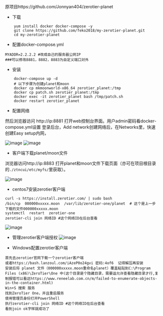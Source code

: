 原项目https://github.com/Jonnyan404/zerotier-planet 
- 下载
```
    yum install docker docker-compose -y
    git clone https://github.com/feko2018/my-zerotier-planet.git
    cd my-zerotier-planet
```

- 配置docker-compose.yml
```
MYADDR=2.2.2.2 #改成自己的服务器公网IP
###可以修改8881，8882，8883为自定义端口对外
```

- 安装
```
    docker-compose up -d
    # 以下步骤为创建planet和moon
    docker cp mkmoonworld-x86_64 zerotier_planet:/tmp
    docker cp patch.sh zerotier_planet:/tmp
    docker exec -it zerotier_planet bash /tmp/patch.sh
    docker restart zerotier_planet
````

- 配置网络

然后浏览器访问 http://ip:8881 打开web控制台界面。用户admin密码看docker-compose.yml设置
登录后台，Add network创建网络后，在Networks里，快速创建Easy setup内网，

![image](https://user-images.githubusercontent.com/38614242/219947023-a5fe2cc3-e395-4f82-a75b-68ed216e88dd.png)
![image](https://user-images.githubusercontent.com/38614242/219947090-b937f274-3b70-4b8a-86dd-510e643a5786.png)

- 客户端下载planet/moon文件

浏览器访问http://ip:8883 打开planet和moon文件下载页面（亦可在项目根目录的`./ztncui/etc/myfs/`里获取）。

![image](https://user-images.githubusercontent.com/38614242/219947241-968261ed-6886-4ba9-9c58-a54581a01dfd.png)

- centos7安装zerotier客户端
```
curl -s https://install.zerotier.com/ | sudo bash
/bin/cp  000000xxxxx.moon  /var/lib/zerotier-one/planet  # 这个是上一步下载的文件000000xxxxx.moon
systemctl  restart  zerotier-one
zerotier-cli join 网络ID #这个网络ID在后台查看
```
![image](https://user-images.githubusercontent.com/38614242/219947470-ad5fec9b-44c6-4c92-aeb8-c789d228b0e0.png)

- 管理zerotier客户端授权
![image](https://user-images.githubusercontent.com/38614242/219947575-85682df0-3fd9-4a87-bdee-c5fc20f57ce3.png)

- Windows配置zerotier客户端
```
首先去zerotier官网下载一个zerotier客户端
或者https://bash.lanzoul.com/iAzeP0o24gvi 密码:4of6  记得解压再安装
安装后将 planet 文件（000000xxxxx.moon重命名planet）覆盖粘贴到C:\Program Files (x86)\ZeroTier\One 中(这个目录是个隐藏目录，需要运允许查看隐藏目录才行,复制报错可以看这https://www.reneelab.com.cn/m/failed-to-enumerate-objects-in-the-container.html)
Win+S 搜索 服务
找到ZeroTier One，并且重启服务
使用管理员身份打开PowerShell
执行zerotier-cli join 网络ID #这个网络ID在后台查看
看到join ok字样就成功了
```
